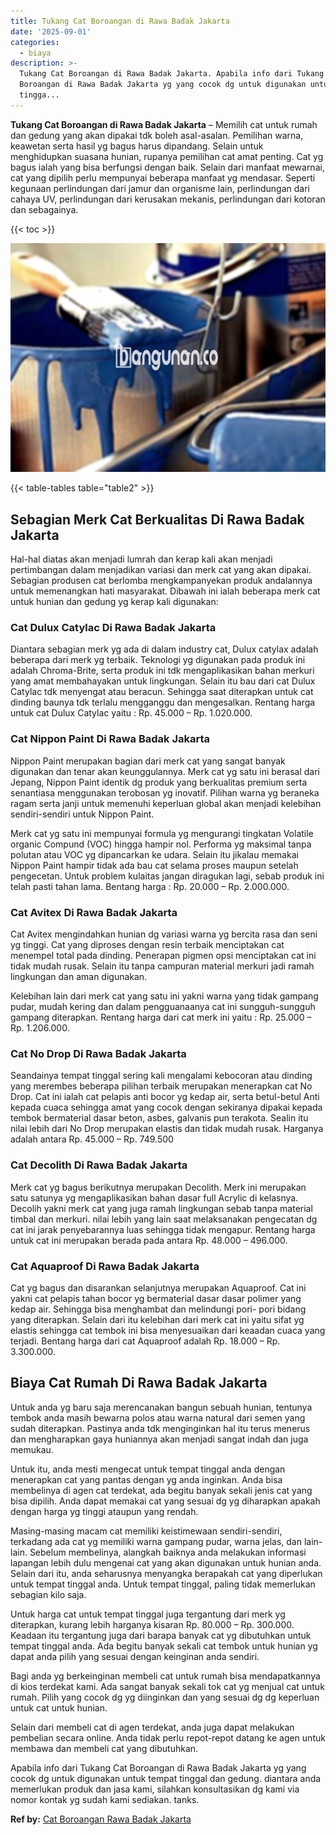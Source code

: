 ```yaml
---
title: Tukang Cat Boroangan di Rawa Badak Jakarta
date: '2025-09-01'
categories:
  - biaya
description: >-
  Tukang Cat Boroangan di Rawa Badak Jakarta. Apabila info dari Tukang Cat
  Boroangan di Rawa Badak Jakarta yg yang cocok dg untuk digunakan untuk tempat
  tingga...
---
```


**Tukang Cat Boroangan di Rawa Badak Jakarta** – Memilih cat untuk rumah dan gedung yang akan dipakai tdk boleh asal-asalan. Pemilihan warna, keawetan serta hasil yg bagus harus dipandang. Selain untuk menghidupkan suasana hunian, rupanya pemilihan cat amat penting. Cat yg bagus ialah yang bisa berfungsi dengan baik. Selain dari manfaat mewarnai, cat yang dipilih perlu mempunyai beberapa manfaat yg mendasar. Seperti kegunaan perlindungan dari jamur dan organisme lain, perlindungan dari cahaya UV, perlindungan dari kerusakan mekanis, perlindungan dari kotoran dan sebagainya.

{{< toc >}}

![Tukang Cat Boroangan di Rawa Badak Jakarta](/images/jasa-cat-murah10.png)

{{< table-tables table="table2" >}}

## Sebagian Merk Cat Berkualitas Di Rawa Badak Jakarta

Hal-hal diatas akan menjadi lumrah dan kerap kali akan menjadi pertimbangan dalam menjadikan variasi dan merk cat yang akan dipakai. Sebagian produsen cat berlomba mengkampanyekan produk andalannya untuk memenangkan hati masyarakat. Dibawah ini ialah beberapa merk cat untuk hunian dan gedung yg kerap kali digunakan:

### Cat Dulux Catylac Di Rawa Badak Jakarta

Diantara sebagian merk yg ada di dalam industry cat, Dulux catylax adalah beberapa dari merk yg terbaik. Teknologi yg digunakan pada produk ini adalah Chroma-Brite, serta produk ini tdk mengaplikasikan bahan merkuri yang amat membahayakan untuk lingkungan. Selain itu bau dari cat Dulux Catylac tdk menyengat atau beracun. Sehingga saat diterapkan untuk cat dinding baunya tdk terlalu mengganggu dan mengesalkan. Rentang harga untuk cat Dulux Catylac yaitu : Rp. 45.000 – Rp. 1.020.000.

### Cat Nippon Paint Di Rawa Badak Jakarta

Nippon Paint merupakan bagian dari merk cat yang sangat banyak digunakan dan tenar akan keunggulannya. Merk cat yg satu ini berasal dari Jepang, Nippon Paint identik dg produk yang berkualitas premium serta senantiasa menggunakan terobosan yg inovatif. Pilihan warna yg beraneka ragam serta janji untuk memenuhi keperluan global akan menjadi kelebihan sendiri-sendiri untuk Nippon Paint.

Merk cat yg satu ini mempunyai formula yg mengurangi tingkatan Volatile organic Compund (VOC) hingga hampir nol. Performa yg maksimal tanpa polutan atau VOC yg dipancarkan ke udara. Selain itu jikalau memakai Nippon Paint hampir tidak ada bau cat selama proses maupun setelah pengecetan. Untuk problem kulaitas jangan diragukan lagi, sebab produk ini telah pasti tahan lama. Bentang harga : Rp. 20.000 – Rp. 2.000.000.

### Cat Avitex Di Rawa Badak Jakarta

Cat Avitex mengindahkan hunian dg variasi warna yg bercita rasa dan seni yg tinggi. Cat yang diproses dengan resin terbaik menciptakan cat menempel total pada dinding. Penerapan pigmen opsi menciptakan cat ini tidak mudah rusak. Selain itu tanpa campuran material merkuri jadi ramah lingkungan dan aman digunakan.

Kelebihan lain dari merk cat yang satu ini yakni warna yang tidak gampang pudar, mudah kering dan dalam pengguanaanya cat ini sungguh-sungguh gampang diterapkan. Rentang harga dari cat merk ini yaitu : Rp. 25.000 – Rp. 1.206.000.

### Cat No Drop Di Rawa Badak Jakarta

Seandainya tempat tinggal sering kali mengalami kebocoran atau dinding yang merembes beberapa pilihan terbaik merupakan menerapkan cat No Drop. Cat ini ialah cat pelapis anti bocor yg kedap air, serta betul-betul Anti kepada cuaca sehingga amat yang cocok dengan sekiranya dipakai kepada tembok bermaterial dasar beton, asbes, galvanis pun terakota. Sealin itu nilai lebih dari No Drop merupakan elastis dan tidak mudah rusak. Harganya adalah antara Rp. 45.000 – Rp. 749.500

### Cat Decolith Di Rawa Badak Jakarta

Merk cat yg bagus berikutnya merupakan Decolith. Merk ini merupakan satu satunya yg mengaplikasikan bahan dasar full Acrylic di kelasnya. Decolih yakni merk cat yang juga ramah lingkungan sebab tanpa material timbal dan merkuri. nilai lebih yang lain saat melaksanakan pengecatan dg cat ini jarak penyebarannya luas sehingga tidak mengapur. Rentang harga untuk cat ini merupakan berada pada antara Rp. 48.000 – 496.000.

### Cat Aquaproof Di Rawa Badak Jakarta

Cat yg bagus dan disarankan selanjutnya merupakan Aquaproof. Cat ini yakni cat pelapis tahan bocor yg bermaterial dasar dasar polimer yang kedap air. Sehingga bisa menghambat dan melindungi pori- pori bidang yang diterapkan. Selain dari itu kelebihan dari merk cat ini yaitu sifat yg elastis sehingga cat tembok ini bisa menyesuaikan dari keaadan cuaca yang terjadi. Bentang harga dari cat Aquaproof adalah Rp. 18.000 – Rp. 3.300.000.

## Biaya Cat Rumah Di Rawa Badak Jakarta

Untuk anda yg baru saja merencanakan bangun sebuah hunian, tentunya tembok anda masih bewarna polos atau warna natural dari semen yang sudah diterapkan. Pastinya anda tdk menginginkan hal itu terus menerus dan mengharapkan gaya huniannya akan menjadi sangat indah dan juga memukau.

Untuk itu, anda mesti mengecat untuk tempat tinggal anda dengan menerapkan cat yang pantas dengan yg anda inginkan. Anda bisa membelinya di agen cat terdekat, ada begitu banyak sekali jenis cat yang bisa dipilih. Anda dapat memakai cat yang sesuai dg yg diharapkan apakah dengan harga yg tinggi ataupun yang rendah.

Masing-masing macam cat memiliki keistimewaan sendiri-sendiri, terkadang ada cat yg memiliki warna gampang pudar, warna jelas, dan lain-lain. Sebelum membelinya, alangkah baiknya anda melakukan informasi lapangan lebih dulu mengenai cat yang akan digunakan untuk hunian anda. Selain dari itu, anda seharusnya menyangka berapakah cat yang diperlukan untuk tempat tinggal anda. Untuk tempat tinggal, paling tidak memerlukan sebagian kilo saja.

Untuk harga cat untuk tempat tinggal juga tergantung dari merk yg diterapkan, kurang lebih harganya kisaran Rp. 80.000 – Rp. 300.000. Keadaan itu tergantung juga dari barapa banyak cat yg dibutuhkan untuk tempat tinggal anda. Ada begitu banyak sekali cat tembok untuk hunian yg dapat anda pilih yang sesuai dengan keinginan anda sendiri.

Bagi anda yg berkeinginan membeli cat untuk rumah bisa mendapatkannya di kios terdekat kami. Ada sangat banyak sekali tok cat yg menjual cat untuk rumah. Pilih yang cocok dg yg diinginkan dan yang sesuai dg dg keperluan untuk cat untuk hunian.

Selain dari membeli cat di agen terdekat, anda juga dapat melakukan pembelian secara online. Anda tidak perlu repot-repot datang ke agen untuk membawa dan membeli cat yang dibutuhkan.

Apabila info dari Tukang Cat Boroangan di Rawa Badak Jakarta yg yang cocok dg untuk digunakan untuk tempat tinggal dan gedung. diantara anda memerlukan produk dan jasa kami, silahkan konsultasikan dg kami via nomor kontak yg sudah kami sediakan. tanks.

**Ref by:** [Cat Boroangan Rawa Badak Jakarta](https://id.wikipedia.org/wiki/Cat)
